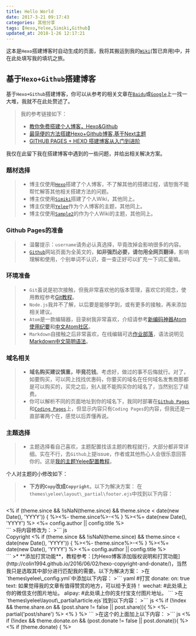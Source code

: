 ```yaml
---
title: Hello World
date: 2017-3-21 09:17:43
categories: 其他分享
tags: [Hexo,Yelee,Simiki,Github]
updated_at: 2018-1-26 12:17:21
---
```

这本是`Hexo`搭建博客时自动生成的页面，我将其搬运到我的[`Wiki`](https://wiki.yixuju.cn/Introduction/getting-started-for-hexo.html)(暂已弃用)中，并在此处填写我的填坑之旅。
<!--more-->
## 基于`Hexo+Github`搭建博客
基于`Hexo+Github`搭建博客，你可以从参考的相关文章在[`Baidu`](https://www.baidu.com/baidu?tn=64075107_1_dg&ie=utf-8&wd=%E5%9F%BA%E4%BA%8EHexo%2BGithub%E6%90%AD%E5%BB%BA%E5%8D%9A%E5%AE%A2)或[`Google`](https://www.google.com/search?q=%E5%9F%BA%E4%BA%8EHexo%2BGithub%E6%90%AD%E5%BB%BA%E5%8D%9A%E5%AE%A2&oq=%E5%9F%BA%E4%BA%8EHexo%2BGithub%E6%90%AD%E5%BB%BA%E5%8D%9A%E5%AE%A2&aqs=chrome..69i57j69i65l2j69i60.8760j0j4&sourceid=chrome&ie=UTF-8)上一找一大堆，我就不在此处赘述了。

>我的参考链接如下：
>
>+ [教你免费搭建个人博客，Hexo&Github](https://zhuanlan.zhihu.com/p/25729240)
>+ [最简便的方法搭建Hexo+Github博客,基于Next主题](http://chaserr.github.io/2016/06/01/%E6%9C%80%E7%AE%80%E4%BE%BF%E7%9A%84%E6%96%B9%E6%B3%95%E6%90%AD%E5%BB%BAHexo-Github%E5%8D%9A%E5%AE%A2-%E5%9F%BA%E4%BA%8ENext%E4%B8%BB%E9%A2%98/#more)
>+ [GITHUB PAGES + HEXO 搭建博客从入门到进阶](https://munen.cc/tech/hexo-init.html)


我仅在此留下我在搭建博客中遇到的一些问题，并给出相关解决方案。
### 题材选择
>* 博主仅使用[`Hexo`](https://hexo.io/)搭建了个人博客，不了解其他的搭建过程，请恕我不能帮忙解答其他相关搭建方法的问题。
>* 博主仅使用[`Simiki`](http://simiki.org/)搭建了个人Wiki，其他同上。
>* 博主仅使用[`Yelee`](https://github.com/MOxFIVE/hexo-theme-yelee)作为个人博客的主题，其他同上。
>* 博主仅使用[`Sample2`](https://github.com/tankywoo/simiki-themes)的作为个人Wiki的主题，其他同上。

### Github Pages的准备
>* 温馨提示：`username`请务必认真选择，毕竟改掉会影响很多的内容。
>* [`Github`](https://github.com)网站页面为全英文的，**如非强烈必要，请勿用全网页翻译**，影响理解和使用，个别单词不认识，查一查正好可以扩充一下词汇量嘛。

### 环境准备
>* `Git`虽说是初次接触，但我非常喜欢他的版本管理，喜欢它的观念，使用教程参考[Git教程](http://www.liaoxuefeng.com/wiki/0013739516305929606dd18361248578c67b8067c8c017b000)。
>* `Node.js`我并不了解，以后要是能够学到，或有更多的接触，再来添加相关建议。
>* `Atom`是一款编辑器，目录树我非常喜欢，介绍请参考[新编码神器Atom使用纪要](http://jeffjade.com/2016/03/03/2016-03-02-how-to-use-atom/)和[中文Atom社区](https://atom-china.org/)。
>* `Markdown`自接触之后非常喜欢，在线编辑可选[作业部落](https://www.zybuluo.com/mdeditor)，语法说明见[Markdown中文简明语法](http://wowubuntu.com/markdown/)。

### 域名相关
>* **域名购买建议慎重，毕竟花钱**。考虑好，做过的事不后悔就行。对了，如要购买，可以网上找找优惠码，你要买的域名在任何域名发售商那都是可以购买的，买完之后，别人就不能购买你的域名了，当然别忘了续费。
>* 你可以解析不同的页面地址到你的域名下，我同时部署在[`Github Pages`](https://pages.github.com/)和[`Coding Pages`](https://coding.net/help/doc/pages/index.html)上，但显示内容只有`Coding Pages`的内容，但我还是一直部署两个在，感觉以后弄懂再说。

### 主题选择
>* 主题选择看自己喜欢，主题配置找该主题的教程就行，大部分都非常详细。实在不行，去`Github`上提issue，作者或其他热心人会很乐意回答你的。这是[我的主题Yelee配置教程](http://moxfive.coding.me/yelee/)。

个人对主题的小修改如下：
>* **下方的`Copy`改成`Copyright`**。以下为解决方案：
在`themes\yelee\layout\_partial\footer.ejs`中找到以下内容：
>``` js
<div class="footer-left">
  <i class="fa fa-copyright"></i>
    <% if (theme.since && !isNaN(theme.since) && theme.since < date(new Date(), 'YYYY')) { %><%- theme.since%>-<% } %><%= date(new Date(), 'YYYY') %> <%= config.author || config.title %>
</div>
```
>将内容修改为：
>``` js
<div class="footer-left">
    Copyright
    <i class="fa fa-copyright"></i>
    <% if (theme.since && !isNaN(theme.since) && theme.since < date(new Date(), 'YYYY')) { %><%- theme.since%>-<% } %><%= date(new Date(), 'YYYY') %> <%= config.author || config.title %>
</div>
```
>* **添加打赏功能**，教程参考：[为Hexo博客添加版权说明和打赏功能](http://colin1994.github.io/2016/06/02/hexo-copyright-and-donate/)，当然我只是选取其中部分进行匹配我的需要。以下为解决方案：
>在`themes\yelee\_config.yml`中添加以下内容：
>``` yaml
#打赏
donate:
  on: true
  text: 如果觉得我的文章有值得赞赏的地方，可以给予支持！
  wechat:
  #此处填上你的微信支付图片地址。
  alipay:
  #此处填上你的支付宝支付图片地址。
```
>在`themes\yelee\layout\_partial\article.ejs`找到以下内容：
>``` js
<% if (!index && theme.share.on && (post.share != false || post.share)){ %>
  <%- partial('post/share') %>
<% } %>
```
>在这个的上面加上以下内容：
>``` js
<% if (!index && theme.donate.on && (post.donate != false || post.donate)){ %>
  <% if (theme.donate) { %>
      <!-- css -->
      <style type="text/css">
          .center {
              text-align: center;
          }
          .hidden {
              display: none;
          }
        .donate_bar a.btn_donate{
          display: inline-block;
          width: 82px;
          height: 82px;
          background: url("http://7xsl28.com1.z0.glb.clouddn.com/btn_reward.gif") no-repeat;
          _background: url("http://7xsl28.com1.z0.glb.clouddn.com/btn_reward.gif") no-repeat;

          <!-- http://img.t.sinajs.cn/t5/style/images/apps_PRF/e_media/btn_reward.gif
               因为本 hexo 生成的博客所用的 theme 的 a:hover 带动画效果，
             为了在让打赏按钮显示效果正常 而 添加了以下几行 css，
             嵌入其它博客时不一定要它们。 -->
          -webkit-transition: background 0s;
          -moz-transition: background 0s;
          -o-transition: background 0s;
          -ms-transition: background 0s;
          transition: background 0s;
          <!-- /让打赏按钮的效果显示正常 而 添加的几行 css 到此结束 -->
        }

        .donate_bar a.btn_donate:hover{ background-position: 0px -82px;}
        .donate_bar .donate_txt {
          display: block;
          color: #9d9d9d;
          font: 14px/2 "Microsoft Yahei";
        }
        .bold{ font-weight: bold; }
      </style>
      <!-- /css -->

        <!-- Donate Module -->
    <div id="donate_module">

      <!-- btn_donate & tips -->
      <div id="donate_board" class="donate_bar center">
          <br>
          ------------------------------------------------------------------------------------------------------------------------------
          <br>
        <a id="btn_donate" class="btn_donate" target="_self" href="javascript:;" title="Donate 打赏"></a>
        <span class="donate_txt">
          <%= theme.donate.text %>
        </span>


      </div>
      <!-- /btn_donate & tips -->

      <!-- donate guide -->

      <div id="donate_guide" class="donate_bar center hidden">
            <br>
          ------------------------------------------------------------------------------------------------------------------------------
          <br>

        <a href="<%= theme.donate.wechat %>" title="用微信扫一扫哦~" class="fancybox" rel="article0">
          <img src="<%= theme.donate.wechat %>" title="微信打赏 yi_Xu" height="190px" width="auto"/>
        </a>

            &nbsp;&nbsp;

        <a href="<%= theme.donate.alipay %>" title="用支付宝扫一扫即可~" class="fancybox" rel="article0">
          <img src="<%= theme.donate.alipay %>" title="支付宝打赏 yi_Xu" height="190px" width="auto"/>
        </a>

        <span class="donate_txt">
          <%= theme.donate.text %>
        </span>

      </div>
      <!-- /donate guide -->

      <!-- donate script -->
      <script type="text/javascript">
        document.getElementById('btn_donate').onclick = function() {
          $('#donate_board').addClass('hidden');
          $('#donate_guide').removeClass('hidden');
        }

        function donate_on_web(){
          $('#donate').submit();
            }

        var original_window_onload = window.onload;
            window.onload = function () {
                if (original_window_onload) {
                    original_window_onload();
                }
                document.getElementById('donate_board_wdg').className = 'hidden';
        }
      </script>
      <!-- /donate script -->
    </div>
  <% }%>
<% }%>
```
>效果显示见文章下方。
>
>* **保持图片居中**，主题默认不居中，我参考了主题中的[issue#87](https://github.com/MOxFIVE/hexo-theme-yelee/issues/87)。以下为解决方案:
> 在`\themes\yelee\source\css\_partial\article.styl`的末尾添加：
> ``` css
.article img {display: block;}
```
